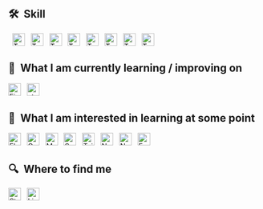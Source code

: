 ## 🛠  Skill

<a name="learning-now"></a>

&nbsp;
[<img src="https://img.shields.io/badge/Linux-%23FCC624?logo=linux&logoColor=black" alt="TypeScript logo" title="TypeScript" height="25" />][tech_tools_anchor]
&nbsp;
[<img src="https://img.shields.io/badge/-%23A8B9CC?logo=c&logoColor=white" alt="TypeScript logo" title="TypeScript" height="25" />][tech_tools_anchor]
&nbsp;
[<img src="https://img.shields.io/badge/C%2B%2B-%2300599C?logo=c%2B%2B&logoColor=white" alt="TypeScript logo" title="TypeScript" height="25" />][tech_tools_anchor]
&nbsp;
[<img src="https://img.shields.io/badge/PHP-%23777BB4?logo=php&logoColor=white" alt="TypeScript logo" title="TypeScript" height="25" />][tech_tools_anchor]
&nbsp;
[<img src="https://img.shields.io/badge/HTML-%23E34F26?logo=html5&logoColor=white" alt="TypeScript logo" title="TypeScript" height="25" />][tech_tools_anchor]
&nbsp;
[<img src="https://img.shields.io/badge/CSS3-%231572B6?logo=css3&logoColor=white" alt="TypeScript logo" title="TypeScript" height="25" />][tech_tools_anchor]
&nbsp;
[<img src="https://img.shields.io/badge/JAVA-%23FF160B" alt="TypeScript logo" title="TypeScript" height="25" />][tech_tools_anchor]
&nbsp;
[<img src="https://img.shields.io/badge/Python-%233776AB?logo=python&logoColor=white" alt="TypeScript logo" title="TypeScript" height="25" />][tech_tools_anchor]





<a name="learning-next"></a>

## 📖  What I am currently learning / improving on

[<img src="https://img.shields.io/badge/Firebase-282C34?logo=firebase&logoColor=FFCA28" alt="Firebase logo" title="Firebase" height="25" />][learning_now_anchor]
&nbsp;
[<img src="https://img.shields.io/static/v1?label=&message=styled-components&color=282C34&logo=styled-components&logoColor=DB7093" alt="styled-components logo" title="styled-components" height="25" />][learning_now_anchor]

## 👾  What I am interested in learning at some point

[<img src="https://img.shields.io/badge/Flutter-282C34?logo=flutter&logoColor=02569B" alt="Flutter logo" title="Flutter" height="25" />][learning_next_anchor]
&nbsp;
[<img src="https://img.shields.io/badge/GraphQL-282C34?logo=graphql&logoColor=E10098" alt="GraphQL logo" title="GraphQL" height="25" />][learning_next_anchor]
&nbsp;
[<img src="https://img.shields.io/badge/MongoDB-282C34?logo=mongodb&logoColor=47A248" alt="MongoDB logo" title="MongoDB" height="25" />][learning_next_anchor]
&nbsp;
[<img src="https://img.shields.io/badge/Sass-282C34?logo=sass&logoColor=CC6699" alt="Sass logo" title="Sass" height="25" />][learning_next_anchor]
&nbsp;
[<img src="https://img.shields.io/badge/Tailwind%20CSS-282C34?logo=tailwind-css&logoColor=38B2AC" alt="Tailwind CSS logo" title="Tailwind CSS" height="25" />][learning_next_anchor]
&nbsp;
[<img src="https://img.shields.io/badge/Node.js-282C34?logo=node.js&logoColor=339933" alt="Node.js logo" title="Node.js" height="25" />][learning_next_anchor]
&nbsp;
[<img src="https://img.shields.io/badge/Next.js-282C34?logo=next.js&logoColor=FFFFFF" alt="Next.js logo" title="Next.js" height="25" />][learning_next_anchor]
&nbsp;
[<img src="https://img.shields.io/badge/Express-282C34?logo=express&logoColor=FFFFFF" alt="Express.js logo" title="Express.js" height="25" />][learning_next_anchor]

## 🔍  Where to find me

[<img src="https://img.shields.io/badge/Stack%20Overflow-282C34?logo=stackoverflow&logoColor=FE7A16" alt="Stack Overflow logo" title="Stack Overflow" height="25" />](https://stackoverflow.com/users/10927329/valentin-briand)
&nbsp;
[<img src="https://img.shields.io/badge/LinkedIn-282C34?logo=linkedin&logoColor=0077B5" alt="LinkedIn logo" title="LinkedIn" height="25" />](https://www.linkedin.com/in/valentinbriand42)

[tech_tools_anchor]: #bonjour--
[learning_now_anchor]: #learning-now
[learning_next_anchor]: #learning-next
